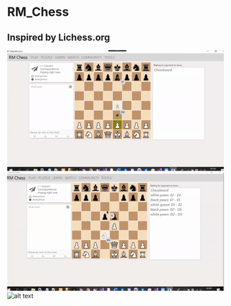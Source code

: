 # RM_Chess
## Inspired by Lichess.org
![alt text](Demo/Chess_Opening.gif)
![alt text](Demo/Chess_Red_Background.gif)
![alt text](Demo/RM_Chess.png)
